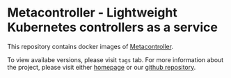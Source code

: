 # Metacontroller - Lightweight Kubernetes controllers as a service

This repository contains docker images of [Metacontroller](https://metacontroller.github.io/metacontroller/).

To view availabe versions, please visit `tags` tab.
For more information about the project, please visit either [homepage](https://metacontroller.github.io/metacontroller/) or
our [github repository](https://github.com/metacontroller/metacontroller).